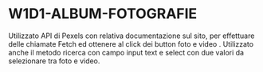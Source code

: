# W1D1-ALBUM-FOTOGRAFIE
Utilizzato API di Pexels con relativa documentazione sul sito, per effettuare delle chiamate Fetch ed ottenere al click dei button foto e video . Utilizzato anche il metodo ricerca con campo input text e select con due valori da selezionare tra foto e video.
